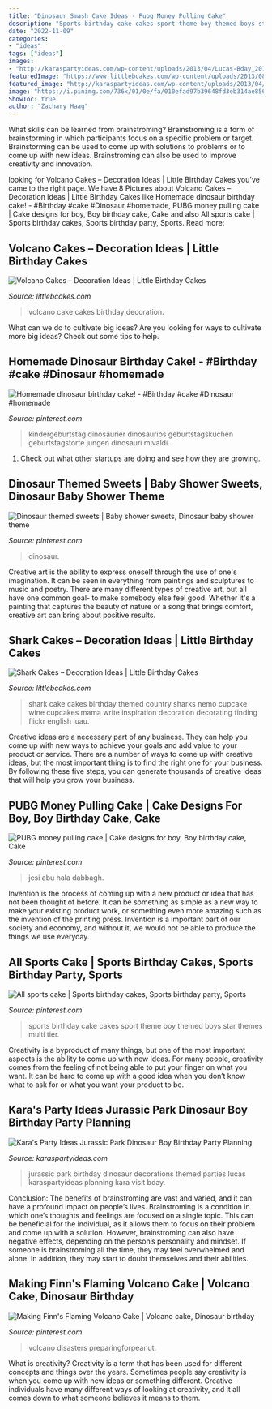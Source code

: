 ```yaml
---
title: "Dinosaur Smash Cake Ideas - Pubg Money Pulling Cake"
description: "Sports birthday cake cakes sport theme boy themed boys star themes multi tier"
date: "2022-11-09"
categories:
- "ideas"
tags: ["ideas"]
images:
- "http://karaspartyideas.com/wp-content/uploads/2013/04/Lucas-Bday_2013-03-3013-0067_600x896.jpg"
featuredImage: "https://www.littlebcakes.com/wp-content/uploads/2013/08/Pictures-of-Volcano-Cakes.jpg"
featured_image: "http://karaspartyideas.com/wp-content/uploads/2013/04/Lucas-Bday_2013-03-3013-0067_600x896.jpg"
image: "https://i.pinimg.com/736x/01/0e/fa/010efad97b39648fd3eb314ae85691c1--all-star-birthday-party-sports-boys-sports-party.jpg"
ShowToc: true
author: "Zachary Haag"
---
```



What skills can be learned from brainstroming?
Brainstroming is a form of brainstorming in which participants focus on a specific problem or target. Brainstorming can be used to come up with solutions to problems or to come up with new ideas. Brainstroming can also be used to improve creativity and innovation.

	

		
looking for Volcano Cakes – Decoration Ideas | Little Birthday Cakes you've came to the right page. We have 8 Pictures about Volcano Cakes – Decoration Ideas | Little Birthday Cakes like Homemade dinosaur birthday cake! - #Birthday #cake #Dinosaur #homemade, PUBG money pulling cake | Cake designs for boy, Boy birthday cake, Cake and also All sports cake | Sports birthday cakes, Sports birthday party, Sports. Read more:
		
    
## Volcano Cakes – Decoration Ideas | Little Birthday Cakes

<img loading=lazy src="https://www.littlebcakes.com/wp-content/uploads/2013/08/Pictures-of-Volcano-Cakes.jpg" onerror="this.onerror=null;this.src='https://tse2.mm.bing.net/th?id=OIP.uKYNCvGni5zywipJN_i8iAHaJ4&amp;pid=15.1';" alt="Volcano Cakes – Decoration Ideas | Little Birthday Cakes">

_Source: littlebcakes.com_

>volcano cake cakes birthday decoration. 

	

What can we do to cultivate big ideas?
Are you looking for ways to cultivate more big ideas? Check out some tips to help.

    
## Homemade Dinosaur Birthday Cake! - #Birthday #cake #Dinosaur #homemade

<img loading=lazy src="https://i.pinimg.com/736x/5d/55/bd/5d55bd813959249f83dac45a53b97c37.jpg" onerror="this.onerror=null;this.src='https://tse4.mm.bing.net/th?id=OIP.fmpSbqUDGJWCaZpvVGrwRwHaKV&amp;pid=15.1';" alt="Homemade dinosaur birthday cake! - #Birthday #cake #Dinosaur #homemade">

_Source: pinterest.com_

>kindergeburtstag dinosaurier dinosaurios geburtstagskuchen geburtstagstorte jungen dinosauri mivaldi. 

	

1. Check out what other startups are doing and see how they are growing.

    
## Dinosaur Themed Sweets | Baby Shower Sweets, Dinosaur Baby Shower Theme

<img loading=lazy src="https://i.pinimg.com/736x/9d/22/a9/9d22a9f3f11971203b77b6ea751bba46.jpg" onerror="this.onerror=null;this.src='https://tse3.mm.bing.net/th?id=OIP.vdNUNGJ0LNl7lrA871ymQwHaJ3&amp;pid=15.1';" alt="Dinosaur themed sweets | Baby shower sweets, Dinosaur baby shower theme">

_Source: pinterest.com_

>dinosaur. 

	

Creative art is the ability to express oneself through the use of one's imagination. It can be seen in everything from paintings and sculptures to music and poetry. There are many different types of creative art, but all have one common goal- to make somebody else feel good. Whether it's a painting that captures the beauty of nature or a song that brings comfort, creative art can bring about positive results.

    
## Shark Cakes – Decoration Ideas | Little Birthday Cakes

<img loading=lazy src="http://www.littlebcakes.com/wp-content/uploads/2013/08/Shark-Cake.jpg" onerror="this.onerror=null;this.src='https://tse4.mm.bing.net/th?id=OIP.Di9hLeJr_4KxvobGsrb0OwHaFj&amp;pid=15.1';" alt="Shark Cakes – Decoration Ideas | Little Birthday Cakes">

_Source: littlebcakes.com_

>shark cake cakes birthday themed country sharks nemo cupcake wine cupcakes mama write inspiration decoration decorating finding flickr english luau. 

	

Creative ideas are a necessary part of any business. They can help you come up with new ways to achieve your goals and add value to your product or service. There are a number of ways to come up with creative ideas, but the most important thing is to find the right one for your business. By following these five steps, you can generate thousands of creative ideas that will help you grow your business.

    
## PUBG Money Pulling Cake | Cake Designs For Boy, Boy Birthday Cake, Cake

<img loading=lazy src="https://i.pinimg.com/736x/e4/29/26/e4292672417e5042f1a319228b089ca6.jpg" onerror="this.onerror=null;this.src='https://tse2.mm.bing.net/th?id=OIP.DyJ3mkgAxgrGWwHsF04okQHaJ-&amp;pid=15.1';" alt="PUBG money pulling cake | Cake designs for boy, Boy birthday cake, Cake">

_Source: pinterest.com_

>jesi abu hala dabbagh. 

	

Invention is the process of coming up with a new product or idea that has not been thought of before. It can be something as simple as a new way to make your existing product work, or something even more amazing such as the invention of the printing press. Invention is a important part of our society and economy, and without it, we would not be able to produce the things we use everyday.

    
## All Sports Cake | Sports Birthday Cakes, Sports Birthday Party, Sports

<img loading=lazy src="https://i.pinimg.com/736x/01/0e/fa/010efad97b39648fd3eb314ae85691c1--all-star-birthday-party-sports-boys-sports-party.jpg" onerror="this.onerror=null;this.src='https://tse4.mm.bing.net/th?id=OIP.Kk8ctGwYJL03JQvJ_vMywgHaLI&amp;pid=15.1';" alt="All sports cake | Sports birthday cakes, Sports birthday party, Sports">

_Source: pinterest.com_

>sports birthday cake cakes sport theme boy themed boys star themes multi tier. 

	

Creativity is a byproduct of many things, but one of the most important aspects is the ability to come up with new ideas. For many people, creativity comes from the feeling of not being able to put your finger on what you want. It can be hard to come up with a good idea when you don’t know what to ask for or what you want your product to be.

    
## Kara&#039;s Party Ideas Jurassic Park Dinosaur Boy Birthday Party Planning

<img loading=lazy src="http://karaspartyideas.com/wp-content/uploads/2013/04/Lucas-Bday_2013-03-3013-0067_600x896.jpg" onerror="this.onerror=null;this.src='https://tse3.mm.bing.net/th?id=OIP.aHILtNCYPaJdI8OgiAM9MwHaLD&amp;pid=15.1';" alt="Kara&#039;s Party Ideas Jurassic Park Dinosaur Boy Birthday Party Planning">

_Source: karaspartyideas.com_

>jurassic park birthday dinosaur decorations themed parties lucas karaspartyideas planning kara visit bday. 

	

Conclusion: The benefits of brainstroming are vast and varied, and it can have a profound impact on people’s lives.
Brainstroming is a condition in which one’s thoughts and feelings are focused on a single topic. This can be beneficial for the individual, as it allows them to focus on their problem and come up with a solution. However, brainstroming can also have negative effects, depending on the person’s personality and mindset. If someone is brainstroming all the time, they may feel overwhelmed and alone. In addition, they may start to doubt themselves and their abilities.

    
## Making Finn&#039;s Flaming Volcano Cake | Volcano Cake, Dinosaur Birthday

<img loading=lazy src="https://i.pinimg.com/736x/3a/ca/81/3aca81e2d09b4c8527c67fdb4c4ffa9f.jpg" onerror="this.onerror=null;this.src='https://tse1.mm.bing.net/th?id=OIP.zQ-Ej6Q4ygqS42sdEHmZtQHaGe&amp;pid=15.1';" alt="Making Finn&#039;s Flaming Volcano Cake | Volcano cake, Dinosaur birthday">

_Source: pinterest.com_

>volcano disasters preparingforpeanut. 

	

What is creativity?
Creativity is a term that has been used for different concepts and things over the years. Sometimes people say creativity is when you come up with new ideas or something different. Creative individuals have many different ways of looking at creativity, and it all comes down to what someone believes it means to them.


